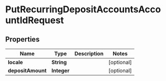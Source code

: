 
# PutRecurringDepositAccountsAccountIdRequest

## Properties
Name | Type | Description | Notes
------------ | ------------- | ------------- | -------------
**locale** | **String** |  |  [optional]
**depositAmount** | **Integer** |  |  [optional]



